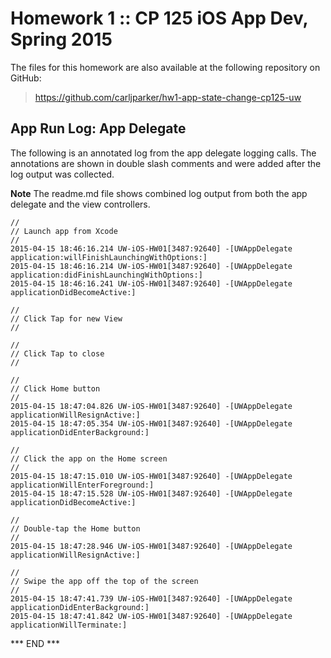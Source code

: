 # Homework 1 :: CP 125 iOS App Dev, Spring 2015 #

The files for this homework are also available at the following
repository on GitHub:

>  <https://github.com/carljparker/hw1-app-state-change-cp125-uw>

## App Run Log: App Delegate ##

The following is an annotated log from the app delegate logging calls.
The annotations are shown in double slash comments and were added after
the log output was collected.

**Note** The readme.md file shows combined log output from both the app
delegate and the view controllers.

    //
    // Launch app from Xcode
    //
    2015-04-15 18:46:16.214 UW-iOS-HW01[3487:92640] -[UWAppDelegate application:willFinishLaunchingWithOptions:]
    2015-04-15 18:46:16.214 UW-iOS-HW01[3487:92640] -[UWAppDelegate application:didFinishLaunchingWithOptions:]
    2015-04-15 18:46:16.241 UW-iOS-HW01[3487:92640] -[UWAppDelegate applicationDidBecomeActive:]

    //
    // Click Tap for new View
    //

    //
    // Click Tap to close
    //

    //
    // Click Home button
    //
    2015-04-15 18:47:04.826 UW-iOS-HW01[3487:92640] -[UWAppDelegate applicationWillResignActive:]
    2015-04-15 18:47:05.354 UW-iOS-HW01[3487:92640] -[UWAppDelegate applicationDidEnterBackground:]

    //
    // Click the app on the Home screen
    //
    2015-04-15 18:47:15.010 UW-iOS-HW01[3487:92640] -[UWAppDelegate applicationWillEnterForeground:]
    2015-04-15 18:47:15.528 UW-iOS-HW01[3487:92640] -[UWAppDelegate applicationDidBecomeActive:]

    //
    // Double-tap the Home button
    //
    2015-04-15 18:47:28.946 UW-iOS-HW01[3487:92640] -[UWAppDelegate applicationWillResignActive:]

    //
    // Swipe the app off the top of the screen
    //
    2015-04-15 18:47:41.739 UW-iOS-HW01[3487:92640] -[UWAppDelegate applicationDidEnterBackground:]
    2015-04-15 18:47:41.842 UW-iOS-HW01[3487:92640] -[UWAppDelegate applicationWillTerminate:]


*** END ***

